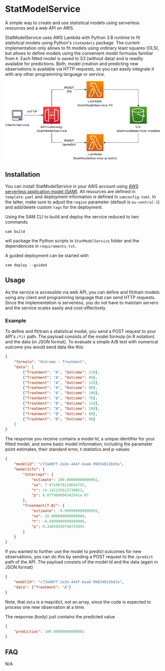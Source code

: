# StatModelService
A simple way to create and use statistical models using serverless resources and a web API on AWS.

StatModelService uses AWS Lambda with Python 3.8 runtime to fit statistical models using Python's `statmodels` package. The current implementation only allows to fit models using ordinary least squares (OLS), but allows to define models using the convenient model formulas familiar from `R`. Each fitted model is saved to S3 (without data) and is readily available for predictions. Both, model creation and predicting new observations is available via HTTP requests, so you can easily integrate it with any other programming language or service.

![Architecture](/StatModelServiceArchitecture.png)


## Installation
You can install StatModelService in your AWS account using [AWS serverless application model (SAM)](https://docs.aws.amazon.com/serverless-application-model/latest/developerguide/what-is-sam.html). All resources are defined in `template.yaml` and deployment information is defined in `samconfig.toml`. In the latter, make sure to adjust the `region` parameter (default is `eu-central-1`) and add/delete custom `tags` for the deployment.

Using the SAM CLI to build and deploy the service reduced to two commands
```
sam build
```
will package the Python scripts in `StatModelService` folder and the dependencies in `requirements.txt`.

A guided deployment can be started with 
```
sam deploy --guided
```

## Usage
As the service is accessible via web API, you can define and fit/train models using any client and programming language that can send HTTP requests. Since the implementation is serverless, you do not have to maintain servers and the service scales easily and cost-effectively.  

### Example
To define and fit/train a statistical model, you send a POST request to your API's `/fit` path. The payload consists of the model formula (in R notation) and the data (in JSON format). To evaluate a simple A/B test with numerical outcome you would send data like this:
```json 
{
	"formula": "Outcome ~ Treatment",
	"data": [
		{"Treatment": "A", "Outcome": 110}, 
		{"Treatment": "A", "Outcome": 90}, 
		{"Treatment": "A", "Outcome": 120},
		{"Treatment": "A", "Outcome": 80},
		{"Treatment": "A", "Outcome": 100},
		{"Treatment": "B", "Outcome": 70}, 
		{"Treatment": "B", "Outcome": 110},
		{"Treatment": "B", "Outcome": 100},
		{"Treatment": "B", "Outcome": 80},
		{"Treatment": "B", "Outcome": 90}
	]
}
```
The response you receive contains a model Id, a unique identifier for your fitted model, and some basic model information, including the parameter point estimates, their standard error, t-statistics and p-values:
```json
{
    "modelId": "c73a00ff-2a3e-444f-baa6-99834812bd3a",
    "modelInfo": {
        "Intercept": {
            "estimate": 100.00000000000001,
            "se": 7.0710678118654755,
            "t": 14.142135623730953,
            "p": 6.077960694342541e-07
        },
        "Treatment[T.B]": {
            "estimate": -9.999999999999993,
            "se": 10.000000000000004,
            "t": -0.9999999999999989,
            "p": 0.34659350708733455
        }
    }
}
```

If you wanted to further use the model to predict outcomes for new observations, you can do this by sending a POST request to the `/predict` path of the API. The payload consists of the model Id and the data (again in JSON format) 
```json 
{
	"modelId": "c73a00ff-2a3e-444f-baa6-99834812bd3a",
	"data": {"Treatment": "A"}
}
```
Note, that `data` is a map/dict, not an array, since the code is expected to process one new observation at a time.

The response (body) just contains the predicted value
```json
{
    "prediction": 100.00000000000001
}
```

## FAQ
N/A
